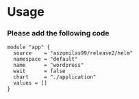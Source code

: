 # Usage
### Please add the following code
```
module "app" {
  source    = "aszumilas99/release2/helm"
  namespace = "default"
  name      = "wordpress"
  wait      = false
  chart     = "./application"
  values = []
}
```
